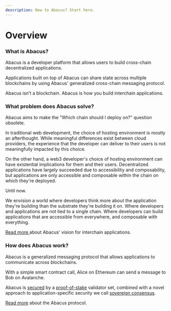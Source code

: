 ```yaml
---
description: New to Abacus? Start here.
---
```


# Overview

### What is Abacus?

Abacus is a developer platform that allows users to build cross-chain decentralized applications.

Applications built on top of Abacus can share state across multiple blockchains by using Abacus'  generalized cross-chain messaging protocol.&#x20;

Abacus isn’t a blockchain. Abacus is how you build interchain applications.

### What problem does Abacus solve?

Abacus aims to make the "Which chain should I deploy on?" question obsolete.

In traditional web development, the choice of hosting environment is mostly an afterthought. While meaningful differences exist between cloud providers, the experience that the developer can deliver to their users is not meaningfully impacted by this choice.

On the other hand, a web3 developer's choice of hosting environment can have existential implications for them and their users. Decentralized applications have largely succeeded due to accessibility and composability, but applications are only accessible and composable within the chain on which they're deployed.

Until now.

We envision a world where developers think more about the application they're building than the substrate they're building it on. Where developers and applications are not tied to a single chain. Where developers can build applications that are accessible from everywhere, and composable with everything.

[Read more ](introduction/vision.md)about Abacus' vision for interchain applications.

### How does Abacus work?

Abacus is a generalized messaging protocol that allows applications to communicate across blockchains.

With a simple smart contract call, Alice on Ethereum can send a message to Bob on Avalanche.

Abacus is [secured](protocol/security/) by a [proof-of-stake](protocol/security/proof-of-stake.md) validator set, combined with a novel approach to application-specific security we call [sovereign consensus](protocol/security/sovereign-consensus.md).

[Read more](broken-reference) about the Abacus protocol.


